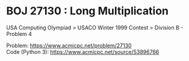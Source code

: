 # BOJ 27130 : Long Multiplication  
USA Computing Olympiad > USACO Winter 1999 Contest > Division B - Problem 4  
  
Problem: https://www.acmicpc.net/problem/27130  
Code (Python 3): https://www.acmicpc.net/source/53896766  

